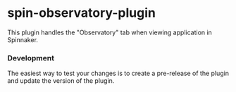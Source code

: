 # spin-observatory-plugin
This plugin handles the "Observatory" tab when viewing
application in Spinnaker.

### Development
The easiest way to test your changes
is to create a pre-release of the plugin and update
the version of the plugin.

